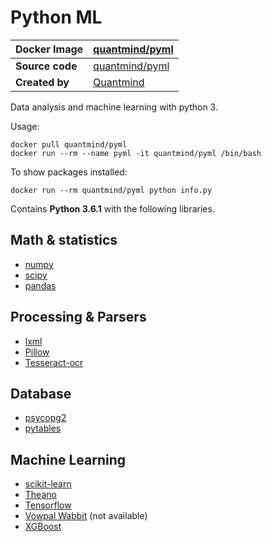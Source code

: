 # Python ML

**Docker Image**|[quantmind/pyml](https://hub.docker.com/r/quantmind/pyml/)
--- | ---
**Source code**|[quantmind/pyml](https://github.com/quantmind/pyml)
**Created by**|[Quantmind](http://quantmind.com/)

Data analysis and machine learning with python 3.

Usage:
```
docker pull quantmind/pyml
docker run --rm --name pyml -it quantmind/pyml /bin/bash
```
To show packages installed:
```
docker run --rm quantmind/pyml python info.py
```

Contains **Python 3.6.1** with the following libraries.

## Math & statistics

* [numpy](http://www.numpy.org/)
* [scipy](https://www.scipy.org/)
* [pandas](http://pandas.pydata.org/)

## Processing & Parsers

* [lxml](http://lxml.de/)
* [Pillow](https://python-pillow.org/)
* [Tesseract-ocr](https://github.com/tesseract-ocr/tesseract)

## Database

* [psycopg2](http://initd.org/psycopg/docs/)
* [pytables](http://www.pytables.org/)

## Machine Learning

* [scikit-learn](http://scikit-learn.org)
* [Theano](https://github.com/Theano/Theano)
* [Tensorflow](https://www.tensorflow.org/)
* [Vowpal Wabbit](https://github.com/JohnLangford/vowpal_wabbit) (not available)
* [XGBoost](https://xgboost.readthedocs.io/en/latest/)

